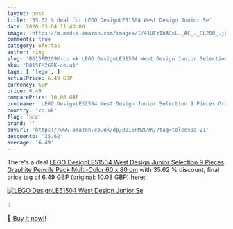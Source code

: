 ```yaml
---
layout: post
title: '35.62 % deal for LEGO DesignLE51504 West Design Junior Se'
date: 2020-03-04 11:43:00
image: 'https://m.media-amazon.com/images/I/41UFzIhASxL._AC_._SL200_.jpg'
comments: true
category: ofertas
author: ring
slug: 'B015FM2G9K-co.uk LEGO DesignLE51504 West Design Junior Selection 9...'
sku: 'B015FM2G9K-co.uk'
tags: [ 'lego', ]
actualPrice: 6.49 GBP
currency: GBP
price: 6.49
comparePrice: 10.08 GBP
prodname: 'LEGO DesignLE51504 West Design Junior Selection 9 Pieces Graphite Pencils Pack  Multi-Color  60 x 80 cm'
country: 'co.uk'
flag: '🇬🇧'
brand: ''
buyurl: 'https://www.amazon.co.uk/dp/B015FM2G9K/?tag=tolees0a-21'
descuento: '35.62'
average: '6.49'
---
```


There's a deal [LEGO DesignLE51504 West Design Junior Selection 9 Pieces Graphite Pencils Pack  Multi-Color  60 x 80 cm](https://www.amazon.co.uk/dp/B015FM2G9K/?tag=tolees0a-21)  with  35.62 % discount, final price tag of  6.49 GBP (original: 10.08 GBP) here:

[![LEGO DesignLE51504 West Design Junior Se](https://m.media-amazon.com/images/I/41UFzIhASxL._AC_._SL200_.jpg)](https://www.amazon.co.uk/dp/B015FM2G9K/?tag=tolees0a-21)

ℹ️:


[🛒 Buy it now!!](https://www.amazon.co.uk/dp/B015FM2G9K/?tag=tolees0a-21)
